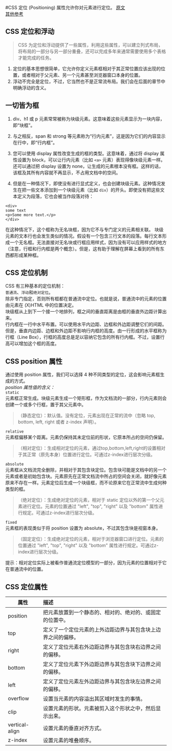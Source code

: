 #CSS 定位 (Positioning) 属性允许你对元素进行定位。
[原文](http://www.w3school.com.cn/css/css_positioning.asp)  
[其他参考](https://www.cnblogs.com/theWayToAce/p/5264436.html)
## CSS 定位和浮动
> CSS 为定位和浮动提供了一些属性，利用这些属性，可以建立列式布局，将布局的一部分与另一部分重叠，还可以完成多年来通常需要使用多个表格才能完成的任务。
1. 定位的基本思想很简单，它允许你定义元素框相对于其正常位置应该出现的位置，或者相对于父元素、另一个元素甚至浏览器窗口本身的位置。
2. 浮动不完全是定位，不过，它当然也不是正常流布局。我们会在后面的章节中明确浮动的含义。

## 一切皆为框
1. div、h1 或 p 元素常常被称为块级元素。这意味着这些元素显示为一块内容，即“块框”。
2. 与之相反，span 和 strong 等元素称为“行内元素”，这是因为它们的内容显示在行中，即“行内框”。

3. 您可以使用 display 属性改变生成的框的类型。这意味着，通过将 display 属性设置为 block，可以让行内元素（比如 `<a>` 元素）表现得像块级元素一样。还可以通过把 display 设置为 none，让生成的元素根本没有框。这样的话，该框及其所有内容就不再显示，不占用文档中的空间。
4. 但是在一种情况下，即使没有进行显式定义，也会创建块级元素。这种情况发生在把一些文本添加到一个块级元素（比如 `div`）的开头。即使没有把这些文本定义为段落，它也会被当作段落对待：  

```
<div>
some text
<p>Some more text.</p>
</div>
```
在这种情况下，这个框称为无名块框，因为它不与专门定义的元素相关联。
块级元素的文本行也会发生类似的情况。假设有一个包含三行文本的段落。每行文本形成一个无名框。无法直接对无名块或行框应用样式，因为没有可以应用样式的地方（注意，行框和行内框是两个概念）。但是，这有助于理解在屏幕上看到的所有东西都形成某种框。

## CSS 定位机制
CSS 有三种基本的定位机制：  
`普通流`、`浮动`和`绝对定位`。  
除非专门指定，否则所有框都在普通流中定位。也就是说，普通流中的元素的位置由元素在 (X)HTML 中的位置决定。  
块级框从上到下一个接一个地排列，框之间的垂直距离是由框的垂直外边距计算出来。  
行内框在一行中水平布置。可以使用水平内边距、边框和外边距调整它们的间距。但是，垂直内边距、边框和外边距不影响行内框的高度。由一行形成的水平框称为行框（Line Box），行框的高度总是足以容纳它包含的所有行内框。不过，设置行高可以增加这个框的高度。  

## CSS position 属性
通过使用 position 属性，我们可以选择 4 种不同类型的定位，这会影响元素框生成的方式。  
*position 属性值的含义：*  
`static`  
元素框正常生成。块级元素生成一个矩形框，作为文档流的一部分，行内元素则会创建一个或多个行框，置于其父元素中。  
> （静态定位）：默认值。没有定位，元素出现在正常的流中（忽略 top, bottom, left, right 或者 z-index 声明）。  
 
`relative`  
元素框偏移某个距离。元素仍保持其未定位前的形状，它原本所占的空间仍保留。  
> （相对定位）：生成相对定位的元素，通过top,bottom,left,right的设置相对于其正常（原先本身）位置进行定位。可通过z-index进行层次分级。

`absolute`  
元素框从文档流完全删除，并相对于其包含块定位。包含块可能是文档中的另一个元素或者是初始包含块。元素原先在正常文档流中所占的空间会关闭，就好像元素原来不存在一样。元素定位后生成一个块级框，而不论原来它在正常流中生成何种类型的框。  
> （绝对定位）：生成绝对定位的元素，相对于 static 定位以外的第一个父元素进行定位。元素的位置通过 "left", "top", "right" 以及 "bottom" 属性进行规定。可通过z-index进行层次分级。

`fixed`  
元素框的表现类似于将 position 设置为 absolute，不过其包含块是视窗本身。  
> （固定定位）：生成绝对定位的元素，相对于浏览器窗口进行定位。元素的位置通过 "left", "top", "right" 以及 "bottom" 属性进行规定。可通过z-index进行层次分级。

提示：相对定位实际上被看作普通流定位模型的一部分，因为元素的位置相对于它在普通流中的位置。

## CSS 定位属性

|属性 |	描述|
|----|:----|
|position | 把元素放置到一个静态的、相对的、绝对的、或固定的位置中。|
|top | 定义了一个定位元素的上外边距边界与其包含块上边界之间的偏移。|
|right | 定义了定位元素右外边距边界与其包含块右边界之间的偏移。|
|bottom | 定义了定位元素下外边距边界与其包含块下边界之间的偏移。|
|left | 定义了定位元素左外边距边界与其包含块左边界之间的偏移。|
|overflow | 设置当元素的内容溢出其区域时发生的事情。|
|clip | 设置元素的形状。元素被剪入这个形状之中，然后显示出来。|
|vertical-align | 设置元素的垂直对齐方式。|
|z-index | 设置元素的堆叠顺序。|